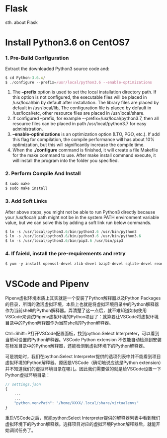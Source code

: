 # Flask
sth. about Flask


# Install Python3.6 on CentOS7
### 1. Pre-Build Configuration
Extract the downloaded Python3 source code and:
```JavaScript
$ cd Python-3.6.x/
$ ./configure --prefix=/usr/local/python3.6 --enable-optimizations

```
1. The **–prefix** option is used to set the local installation directory path. If this option is not configured, the executable files will be placed in /usr/local/bin by default after installation. The library files are placed by default in /usr/local/lib, The configuration file is placed by default in /usr/local/etc, other resource files are placed in /usr/local/share.
2. If configured –prefix, for example --prefix=/usr/local/python3.7, then all resource files can be placed in path /usr/local/python3.7 for easy administration.
3. **–enable-optimizations** is an optimization option (LTO, PGO, etc.). If add this flag for compilation, the compile performance will has about 10% optimization, but this will significantly increase the compile time.
4. When the **./configure** command is finished, it will create a file Makefile for the make command to use. After make install command execute, it will install the program into the folder you specified.

### 2. Perform Compile And Install
```JavaScript
$ sudo make
$ sudo make install

```

### 3. Add Soft Links
After above steps, you might not be able to run Python3 directly because your /usr/local/ path might not be in the system PATH environment variable value, but we can solve this by adding a soft link run below commands.
```JavaScript
$ ln -s /usr/local/python3.6/bin/python3.6 /usr/bin/python3
$ ln -s /usr/local/python3.6/bin/python3.6 /usr/bin/python3.6
$ ln -s /usr/local/python3.6/bin/pip3.6 /usr/bin/pip3

```

### 4. If faield, install the pre-requirements and retry
```JavaScript
$ yum -y install openssl-devel zlib-devel bzip2-devel sqlite-devel readline-devel libffi-devel systemtap-sdt-devel

```

# VSCode and Pipenv
Pipenv虚拟环境本质上其实就是一个安装了Python解释器以及Python Packages的目录，所谓的激活虚拟环境，本质上也就是将虚拟环境目录中的Python解释器作为当前shell的Python解释器。弄清楚了这一点后，就不难知道如何使用VSCode来调试Pipenv虚拟环境的Python项目了：就算要让VSCode将虚拟环境目录中的Python解释器作为当前shell的Python解释器。

Ctrl+Shift+P打开VSCode配置面板，找到python:Select Interpreter，可以看到当前可设置的Python解释器。VSCode Python extension 不仅能自动检测到安装在标准目录中的Python解释器，还能检测到虚拟环境下的Python解释器。

可是初始时，我们在python:Select Interpreter提供的选项列表中并不能看到项目虚拟环境的Python解释器。原因是VSCode（确切地说应该是Python extension）并不知道我们的虚拟环境目录在哪儿。因此我们需要做的就是给VSCode设置一下Python虚拟环境目录：
```javascript
// settings.json
{
    ...
    ...
    "python.venvPath": "/home/XXXX/.local/share/virtualenvs"
}
```

重启VSCode之后，就能python:Select Interpreter提供的解释器列表中看到我们虚拟环境下的Python解释器。选择项目对应的虚拟环境Python解释器后，就能开始调试任务了。
